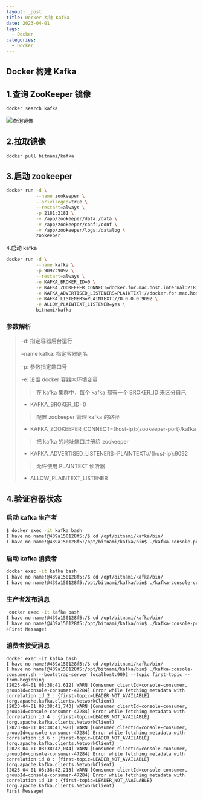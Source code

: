 ```yaml
---
layout: _post
title: Docker 构建 Kafka
date: 2023-04-01
tags: 
  - Docker
categories: 
  - Docker
---
```

## Docker 构建 Kafka

## 1.查询 ZooKeeper 镜像

``````bash
docker search kafka
``````

![查询镜像](查询镜像.jpg)

## 2.拉取镜像

```bash
docker pull bitnami/kafka
```

## 3.启动 zookeeper

```bash
docker run -d \
           --name zookeeper \
           --privileged=true \
           --restart=always \
           -p 2181:2181 \
           -v /app/zookeeper/data:/data \
           -v /app/zookeeper/conf:/conf \
           -v /app/zookeeper/logs:/datalog \
           zookeeper
```

4.启动 kafka

```bash
docker run -d \
           --name kafka \
           -p 9092:9092 \
           --restart=always \
           -e KAFKA_BROKER_ID=0 \
           -e KAFKA_ZOOKEEPER_CONNECT=docker.for.mac.host.internal:2181/kafka \
           -e KAFKA_ADVERTISED_LISTENERS=PLAINTEXT://docker.for.mac.host.internal:9092 \
           -e KAFKA_LISTENERS=PLAINTEXT://0.0.0.0:9092 \
           -e ALLOW_PLAINTEXT_LISTENER=yes \
           bitnami/kafka
```
### 参数解析

> -d: 指定容器后台运行
>
> –name kafka: 指定容器别名
>
> -p: 参数指定端口号
>
> -e: 设置 docker 容器内环境变量
>
> > 在 kafka 集群中，每个 kafka 都有一个 BROKER_ID 来区分自己
> - KAFKA_BROKER_ID=0
> > 配置 zookeeper 管理 kafka 的路径
> - KAFKA_ZOOKEEPER_CONNECT={host-ip}:{zookeeper-port}/kafka
>
> > 把 kafka 的地址端口注册给 zookeeper
>
> - KAFKA_ADVERTISED_LISTENERS=PLAINTEXT://{host-ip}:9092
> > 允许使用 PLAINTEXT 侦听器
> - ALLOW_PLAINTEXT_LISTENER

## 4.验证容器状态

### 启动 kafka 生产者

```bash
$ docker exec -it kafka bash
I have no name!@439a150128f5:/$ cd /opt/bitnami/kafka/bin/
I have no name!@439a150128f5:/opt/bitnami/kafka/bin$ ./kafka-console-producer.sh --broker-list localhost:9092 --topic first-topic
```

### 启动 kafka 消费者

```bash
docker exec -it kafka bash
I have no name!@439a150128f5:/$ cd /opt/bitnami/kafka/bin/
I have no name!@439a150128f5:/opt/bitnami/kafka/bin$ ./kafka-console-consumer.sh --bootstrap-server localhost:9092 --topic first-topic --from-beginning
```

### 生产者发布消息

```bash
 docker exec -it kafka bash
I have no name!@439a150128f5:/$ cd /opt/bitnami/kafka/bin/
I have no name!@439a150128f5:/opt/bitnami/kafka/bin$ ./kafka-console-producer.sh --broker-list localhost:9092 --topic first-topic
>First Message!
```

### 消费者接受消息

```plain
docker exec -it kafka bash
I have no name!@439a150128f5:/$ cd /opt/bitnami/kafka/bin/
I have no name!@439a150128f5:/opt/bitnami/kafka/bin$ ./kafka-console-consumer.sh --bootstrap-server localhost:9092 --topic first-topic --from-beginning
[2023-04-01 08:38:41,612] WARN [Consumer clientId=console-consumer, groupId=console-consumer-47284] Error while fetching metadata with correlation id 2 : {first-topic=LEADER_NOT_AVAILABLE} (org.apache.kafka.clients.NetworkClient)
[2023-04-01 08:38:41,743] WARN [Consumer clientId=console-consumer, groupId=console-consumer-47284] Error while fetching metadata with correlation id 4 : {first-topic=LEADER_NOT_AVAILABLE} (org.apache.kafka.clients.NetworkClient)
[2023-04-01 08:38:41,920] WARN [Consumer clientId=console-consumer, groupId=console-consumer-47284] Error while fetching metadata with correlation id 6 : {first-topic=LEADER_NOT_AVAILABLE} (org.apache.kafka.clients.NetworkClient)
[2023-04-01 08:38:42,044] WARN [Consumer clientId=console-consumer, groupId=console-consumer-47284] Error while fetching metadata with correlation id 8 : {first-topic=LEADER_NOT_AVAILABLE} (org.apache.kafka.clients.NetworkClient)
[2023-04-01 08:38:42,213] WARN [Consumer clientId=console-consumer, groupId=console-consumer-47284] Error while fetching metadata with correlation id 10 : {first-topic=LEADER_NOT_AVAILABLE} (org.apache.kafka.clients.NetworkClient)
First Message!
```

